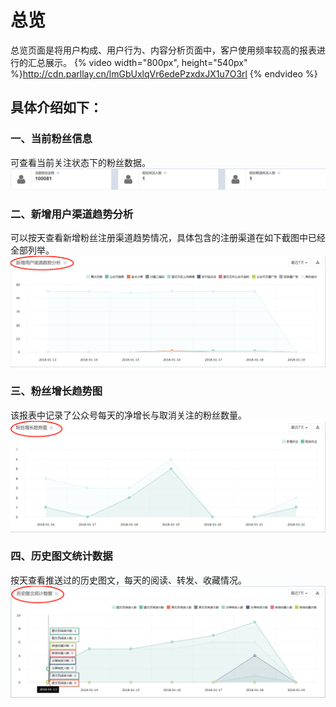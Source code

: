 # 总览

总览页面是将用户构成、用户行为、内容分析页面中，客户使用频率较高的报表进行的汇总展示。
{% video width="800px", height="540px" %}http://cdn.parllay.cn/lmGbUxlqVr6edePzxdxJX1u7O3rl
{% endvideo %}

## 具体介绍如下：

### 一、当前粉丝信息

可查看当前关注状态下的粉丝数据。![](/assets/1516602751%281%29.png)

### 二、新增用户渠道趋势分析

可以按天查看新增粉丝注册渠道趋势情况，具体包含的注册渠道在如下截图中已经全部列举。![](/assets/1516342275%281%29.png)

### 三、粉丝增长趋势图

该报表中记录了公众号每天的净增长与取消关注的粉丝数量。![](/assets/1516588591%281%29.png)

### 四、历史图文统计数据

按天查看推送过的历史图文，每天的阅读、转发、收藏情况。![](/assets/1516347299%281%29.png)

